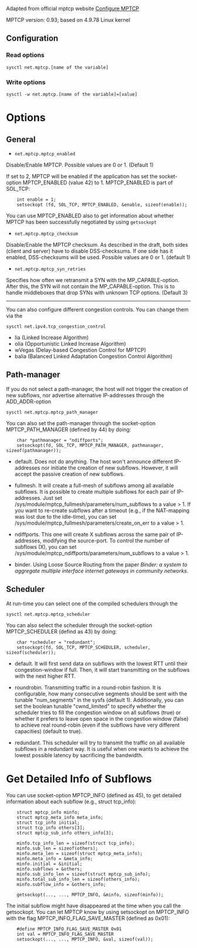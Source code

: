 
Adapted from official mptcp website
[Configure MPTCP](https://multipath-tcp.org/pmwiki.php/Users/ConfigureMPTCP)

MPTCP version: 0.93; based on 4.9.78 Linux kernel

## Configuration

### Read options

	sysctl net.mptcp.[name of the variable]
	
### Write options

	sysctl -w net.mptcp.[name of the variable]=[value]

# Options

## General

* `net.mptcp.mptcp_enabled`

Disable/Enable MPTCP. Possible values are 0 or 1. (Default 1)

If set to 2, MPTCP will be enabled if the application has set the socket-option MPTCP_ENABLED (value 42) to 1. MPTCP_ENABLED is part of SOL_TCP:
	
```
	int enable = 1;
	setsockopt (fd, SOL_TCP, MPTCP_ENABLED, &enable, sizeof(enable));
```
 
 You can use MPTCP_ENABLED also to get information about whether MPTCP has been successfully negotiated by using `getsockopt`
 
 * `net.mptcp.mptcp_checksum`
 
 Disable/Enable the MPTCP checksum. As described in the draft, both sides (client and server) have to disable DSS-checksums. If one side has it enabled, DSS-checksums will be used. Possible values are 0 or 1. (default 1)
 
 * `net.mptcp.mptcp_syn_retries`
 
 Specifies how often we retransmit a SYN with the MP_CAPABLE-option. After this, the SYN will not contain the MP_CAPABLE-option. This is to handle middleboxes that drop SYNs with unknown TCP options. (Default 3)
 
 ---
 You can also configure different congestion controls. You can change them via the 
 
 `sysctl net.ipv4.tcp_congestion_control`
 
 *  lia (Linked Increase Algorithm)
 * olia (Opportunistic Linked Increase Algorithm)
 * wVegas (Delay-based Congestion Control for MPTCP)
 * balia (Balanced Linked Adaptation Congestion Control Algorithm)

## Path-manager

If you do not select a path-manager, the host will not trigger the creation of new subflows, nor advertise alternative IP-addresses through the ADD_ADDR-option

`sysctl net.mptcp.mptcp_path_manager`

You can also set the path-manager through the socket-option MPTCP_PATH_MANAGER (defined by 44) by doing:

```
	char *pathmanager = "ndiffports";
	setsockopt(fd, SOL_TCP, MPTCP_PATH_MANAGER, pathmanager, sizeof(pathmanager));
```

* default. 
Does not do anything. The host won't announce different IP-addresses nor initiate the creation of new subflows. However, it will accept the passive creation of new subflows.

* fullmesh. 
It will create a full-mesh of subflows among all available subflows. 
It is possible to create multiple subflows for each pair of IP-addresses. Just set /sys/module/mptcp_fullmesh/parameters/num_subflows to a value  > 1. 
If you want to re-create subflows after a timeout (e.g., if the NAT-mapping was lost due to the idle-time), you can set /sys/module/mptcp_fullmesh/parameters/create_on_err to a value > 1.

* ndiffports. 
This one will create X subflows across the same pair of IP-addresses, modifying the source-port. To control the number of subflows (X), you can set /sys/module/mptcp_ndiffports/parameters/num_subflows to a value > 1.

* binder.
Using Loose Source Routing from the paper *Binder: a system to aggregate multiple interface internet gateways in community networks*.

## Scheduler

At run-time you can select one of the compiled schedulers through the
 
 `sysctl net.mptcp.mptcp_scheduler`
 
 You can also select the scheduler through the socket-option MPTCP_SCHEDULER (defind as 43) by doing:
 
```
 	char *scheduler = "redundant";
 	setsockopt(fd, SOL_TCP, MPTCP_SCHEDULER, scheduler, sizeof(scheduler));
```
 
 * default.
 It will first send data on subflows with the lowest RTT until their congestion-window if full. Then, it will start transmitting on the subflows with the next higher RTT.
 
 * roundrobin.
 Transmitting traffic in a round-robin fashion. It is configurable, how many consecutive segments should be sent with the tunable "num_segments" in the sysfs (default 1). 
 Additionally, you can set the boolean tunable "cwnd_limited" to specify whether the scheduler tries to fill the congestion window on all subflows (true) or whether it prefers to leave open space in the congestion window (false) to achieve real round-robin (even if the subflows have very different capacities) (default to true). 
 
 * redundant.
 This scheduler will try to transmit the traffic on all available subflows in a redundant way. It is useful when one wants to achieve the lowest possible latency by sacrificing the bandwidth.

 
# Get Detailed Info of Subflows

You can use socket-option MPTCP_INFO (defined as 45), to get detailed information about each subflow (e.g., struct tcp_info):

```
	struct mptcp_info minfo;
	struct mptcp_meta_info meta_info;
	struct tcp_info initial;
	struct tcp_info others[3];
	struct mptcp_sub_info others_info[3];
	
	minfo.tcp_info_len = sizeof(struct tcp_info);
	minfo.sub_len = sizeof(others);
	minfo.meta_len = sizeof(struct mptcp_meta_info);
	minfo.meta_info = &meta_info;
	minfo.initial = &initial;
	minfo.subflows = &others;
	minfo.sub_info_len = sizeof(struct mptcp_sub_info);
	minfo.total_sub_info_len = sizeof(others_info);
	minfo.subflow_info = &others_info;
	
	getsockopt(..., ..., MPTCP_INFO, &minfo, sizeof(minfo));
```

The initial subflow might have disappeared at the time when you call the getsockopt. You can let MPTCP know by using setsockopt on MPTCP_INFO with the flag MPTCP_INFO_FLAG_SAVE_MASTER (defined as 0x01):

```
	#define MPTCP_INFO_FLAG_SAVE_MASTER 0x01
	int val = MPTCP_INFO_FLAG_SAVE_MASTER
	setsockopt(..., ..., MPTCP_INFO, &val, sizeof(val));
```
